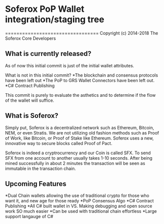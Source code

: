 # Soferox PoP Wallet integration/staging tree
=================================
Copyright (c) 2014-2018 The Soferox Core Developers

What is currently released?
-----------------
As of now this initial commit is just of the initial wallet attributes.

What is not in this initial commit?
*The blockchain and consensus protocols have been left out
*The PoP to GRS Wallet Connectors have been left out.
*C# Contract Publishing

This commit is purely to evaluate the asthetics and to determine if the flow of the wallet will suffice.

What is Soferox?
-----------------

Simply put, Soferox is a decentralized network such as Ethereum, Bitcoin, NEM, or even Stratis. We are not utilizing old fashion methods such as Proof of Work, like Bitcoin, or Proof of Stake like Ethereum. Soferox uses a new, innovative way to secure blocks called Proof of Pact.

Soferox is indeed a cryptrocurrency and our Coin is called SFX. To send SFX from one account to another usually takes 1-10 seconds. After being mined successfully in about 2 minutes the transaction will be seen as immutable in the transaction chain.

Upcoming Features
-----------------
*Dual Chain wallets allowing the use of traditional crypto for those who want it, and new age for those ready
*PoP Consensus Algo
*C# Contract Publishing
*All C# built wallet in VS. Making debugging and open source work SO much easier
*Can be used with traditional chain effortless
*Large support langauge of C#
